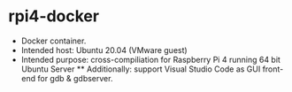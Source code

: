 # rpi4-docker
* Docker container.
* Intended host: Ubuntu 20.04 (VMware guest)
* Intended purpose: cross-compiliation for Raspberry Pi 4 running 64 bit Ubuntu Server
** Additionally: support Visual Studio Code as GUI front-end for gdb & gdbserver.
